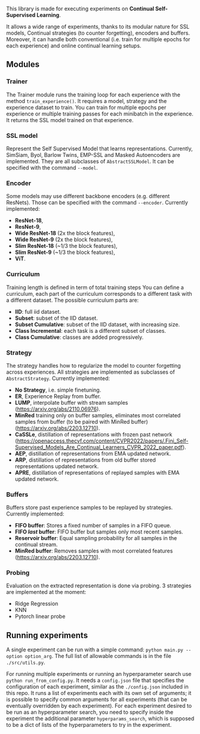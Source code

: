 This library is made for executing experiments on **Continual Self-Supervised Learning**. 

It allows a wide range of experiments, thanks to its modular nature for SSL models, Continual strategies (to counter forgetting), encoders and buffers.
Moreover, it can handle both conventional (i.e. train for multiple epochs for each experience) and online continual learning setups.

## Modules

### Trainer
The Trainer module runs the training loop for each experience with the method `train_experience()`. It requires a model, strategy and the experience dataset to train. You can train for multiple epochs per experience or multiple training passes for each minibatch in the experience. It returns the SSL model trained on that experience.

### SSL model
Represent the Self Supervised Model that learns representations. Currently, SimSiam, Byol, Barlow Twins, EMP-SSL and Masked Autoencoders are implemented.
They are all subclasses of `AbstractSSLModel`. It can be specified with the command `--model`.

### Encoder
Some models may use different backbone encoders (e.g. different ResNets). Those can be specified with the command `--encoder`.
Currently implemented:
- **ResNet-18**,
- **ResNet-9**,
- **Wide ResNet-18** (2x the block features),
- **Wide ResNet-9** (2x the block features),
- **Slim ResNet-18** (~1/3 the block features),
- **Slim ResNet-9** (~1/3 the block features),
- **ViT**.

### Curriculum
Training length is defined in term of total training steps
You can define a curriculum, each part of the curriculum corresponds to a different task with a different dataset. The possible curriculum parts are:
- **IID**: full iid dataset.
- **Subset**: subset of the IID dataset.
- **Subset Cumulative**: subset of the IID dataset, with increasing size.
- **Class Incremental**: each task is a different subset of classes.
- **Class Cumulative**: classes are added progressively.

### Strategy
The strategy handles how to regularize the model to counter forgetting across experiences. All strategies are implemented as subclasses of `AbstractStrategy`.
Currently implemented:
- **No Strategy**, i.e. simple finetuning.
- **ER**, Experience Replay from buffer.
- **LUMP**, interpolate buffer with stream samples (https://arxiv.org/abs/2110.06976).
- **MinRed** training only on buffer samples, eliminates most correlated samples from buffer (to be paired with MinRed buffer) (https://arxiv.org/abs/2203.12710).
- **CaSSLe**, distillation of representations with frozen past network (https://openaccess.thecvf.com/content/CVPR2022/papers/.Fini_Self-Supervised_Models_Are_Continual_Learners_CVPR_2022_paper.pdf).
- **AEP**, distillation of representations from EMA updated network.
- **ARP**, distillation of representations from old buffer stored representations updated network.
- **APRE**, distillation of representations of replayed samples with EMA updated network.

### Buffers
Buffers store past experience samples to be replayed by strategies. Currently implemented:
- **FIFO buffer**: Stores a fixed number of samples in a FIFO queue.
- **FIFO *last* buffer**: FIFO buffer but samples only most recent samples.
- **Reservoir buffer**: Equal sampling probability for all samples in the continual stream.
- **MinRed buffer**: Removes samples with most correlated features (https://arxiv.org/abs/2203.12710).

### Probing
Evaluation on the extracted representation is done via probing. 3 strategies are implemented at the moment:
- Ridge Regression
- KNN
- Pytorch linear probe

## Running experiments
A single experiment can be run with a simple command: `python main.py --option option_arg`. The full list of allowable commands is in the file `./src/utils.py`.

For running multiple experiments or running an hyperparameter search use `python run_from_config.py`. It needs a `config.json` file that specifies the configuration of each experiment, similar as the `./config.json` included in this repo.
It runs a list of experiments each with its own set of arguments; it is possible to specify common arguments for all experiments (that can be eventually overridden by each experiment). 
For each experiment desired to be run as an hyperparameter search, you need to specify  inside the experiment the additional parameter `hyperparams_search`, which is supposed to be a dict of lists of the hyperparameters to try in the experiment.





